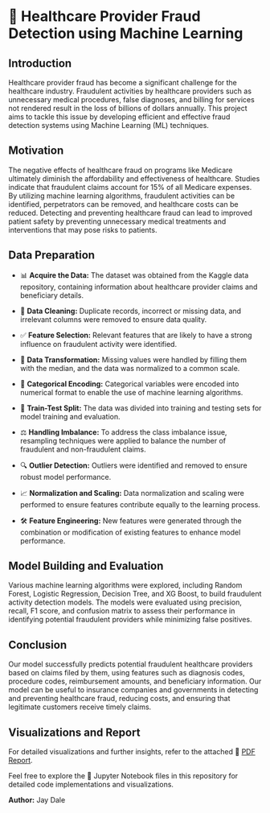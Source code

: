 # 🏥 Healthcare Provider Fraud Detection using Machine Learning

## Introduction

Healthcare provider fraud has become a significant challenge for the healthcare industry. Fraudulent activities by healthcare providers such as unnecessary medical procedures, false diagnoses, and billing for services not rendered result in the loss of billions of dollars annually. This project aims to tackle this issue by developing efficient and effective fraud detection systems using Machine Learning (ML) techniques.

## Motivation

The negative effects of healthcare fraud on programs like Medicare ultimately diminish the affordability and effectiveness of healthcare. Studies indicate that fraudulent claims account for 15% of all Medicare expenses. By utilizing machine learning algorithms, fraudulent activities can be identified, perpetrators can be removed, and healthcare costs can be reduced. Detecting and preventing healthcare fraud can lead to improved patient safety by preventing unnecessary medical treatments and interventions that may pose risks to patients.

## Data Preparation

- 📊 **Acquire the Data:** The dataset was obtained from the Kaggle data repository, containing information about healthcare provider claims and beneficiary details.

- 🧹 **Data Cleaning:** Duplicate records, incorrect or missing data, and irrelevant columns were removed to ensure data quality.

- ✅ **Feature Selection:** Relevant features that are likely to have a strong influence on fraudulent activity were identified.

- 🔄 **Data Transformation:** Missing values were handled by filling them with the median, and the data was normalized to a common scale.

- 🧮 **Categorical Encoding:** Categorical variables were encoded into numerical format to enable the use of machine learning algorithms.

- 🎯 **Train-Test Split:** The data was divided into training and testing sets for model training and evaluation.

- ⚖️ **Handling Imbalance:** To address the class imbalance issue, resampling techniques were applied to balance the number of fraudulent and non-fraudulent claims.

- 🔍 **Outlier Detection:** Outliers were identified and removed to ensure robust model performance.

- 📈 **Normalization and Scaling:** Data normalization and scaling were performed to ensure features contribute equally to the learning process.

- 🛠️ **Feature Engineering:** New features were generated through the combination or modification of existing features to enhance model performance.

## Model Building and Evaluation

Various machine learning algorithms were explored, including Random Forest, Logistic Regression, Decision Tree, and XG Boost, to build fraudulent activity detection models. The models were evaluated using precision, recall, F1 score, and confusion matrix to assess their performance in identifying potential fraudulent providers while minimizing false positives.

## Conclusion

Our model successfully predicts potential fraudulent healthcare providers based on claims filed by them, using features such as diagnosis codes, procedure codes, reimbursement amounts, and beneficiary information. Our model can be useful to insurance companies and governments in detecting and preventing healthcare fraud, reducing costs, and ensuring that legitimate customers receive timely claims.

## Visualizations and Report

For detailed visualizations and further insights, refer to the attached 📄 [PDF Report](link_to_your_pdf_file.pdf).

Feel free to explore the 📓 Jupyter Notebook files in this repository for detailed code implementations and visualizations.

**Author:** Jay Dale
